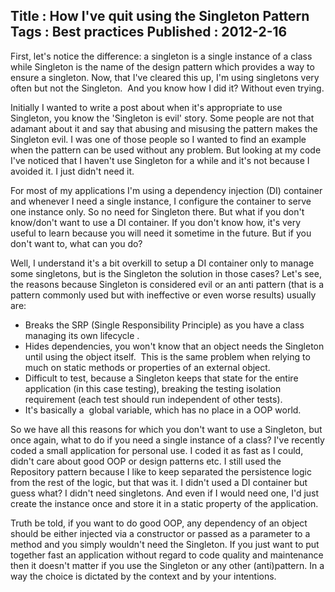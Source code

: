 Title : How I've quit using the Singleton Pattern
Tags : Best practices
Published : 2012-2-16
---

First, let's notice the difference: a singleton is a single instance of a class while Singleton is the name of the design pattern which provides a way to ensure a singleton. Now, that I've cleared this up, I'm using singletons very often but not the Singleton.  And you know how I did it? Without even trying.  
  
Initially I wanted to write a post about when it's appropriate to use Singleton, you know the 'Singleton is evil' story. Some people are not that adamant about it and say that abusing and misusing the pattern makes the Singleton evil. I was one of those people so I wanted to find an example when the pattern can be used without any problem. But looking at my code I've noticed that I haven't use Singleton for a while and it's not because I avoided it. I just didn't need it.  
  
For most of my applications I'm using a dependency injection (DI) container and whenever I need a single instance, I configure the container to serve one instance only. So no need for Singleton there. But what if you don't know/don't want to use a DI container. If you don't know how, it's very useful to learn because you will need it sometime in the future. But if you don't want to, what can you do?  
  
Well, I understand it's a bit overkill to setup a DI container only to manage some singletons, but is the Singleton the solution in those cases? Let's see, the reasons because Singleton is considered evil or an anti pattern (that is a pattern commonly used but with ineffective or even worse results) usually are:  
- Breaks the SRP (Single Responsibility Principle) as you have a class managing its own lifecycle .  
- Hides dependencies, you won't know that an object needs the Singleton until using the object itself.  This is the same problem when relying to much on static methods or properties of an external object.  
- Difficult to test, because a Singleton keeps that state for the entire application (in this case testing), breaking the testing isolation requirement (each test should run independent of other tests).  
- It's basically a  global variable, which has no place in a OOP world.  
  
So we have all this reasons for which you don't want to use a Singleton, but once again, what to do if you need a single instance of a class? I've recently coded a small application for personal use. I coded it as fast as I could, didn't care about good OOP or design patterns etc. I still used the Repository pattern because I like to keep separated the persistence logic from the rest of the logic, but that was it. I didn't used a DI container but guess what? I didn't need singletons. And even if I would need one, I'd just create the instance once and store it in a static property of the application.  
  
Truth be told, if you want to do good OOP, any dependency of an object should be either injected via a constructor or passed as a parameter to a method and you simply wouldn't need the Singleton. If you just want to put together fast an application without regard to code quality and maintenance then it doesn't matter if you use the Singleton or any other (anti)pattern. In a way the choice is dictated by the context and by your intentions.